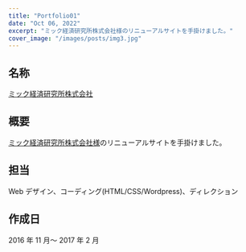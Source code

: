 ```yaml
---
title: "Portfolio01"
date: "Oct 06, 2022"
excerpt: "ミック経済研究所株式会社様のリニューアルサイトを手掛けました。"
cover_image: "/images/posts/img3.jpg"
---
```


## 名称

[ミック経済研究所株式会社](https://mic-r.co.jp/)

## 概要

[ミック経済研究所株式会社様](https://mic-r.co.jp/)のリニューアルサイトを手掛けました。

## 担当

Web デザイン、コーディング(HTML/CSS/Wordpress)、ディレクション

## 作成日

2016 年 11 月～ 2017 年 2 月

